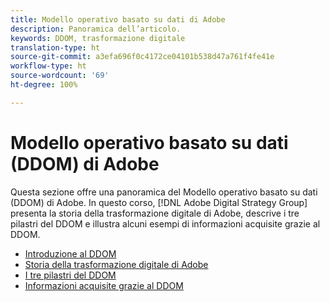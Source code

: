 ```yaml
---
title: Modello operativo basato su dati di Adobe
description: Panoramica dell’articolo.
keywords: DDOM, trasformazione digitale
translation-type: ht
source-git-commit: a3efa696f0c4172ce04101b538d47a761f4fe41e
workflow-type: ht
source-wordcount: '69'
ht-degree: 100%

---
```



# Modello operativo basato su dati (DDOM) di Adobe

Questa sezione offre una panoramica del Modello operativo basato su dati (DDOM) di Adobe. In questo corso, [!DNL Adobe Digital Strategy Group] presenta la storia della trasformazione digitale di Adobe, descrive i tre pilastri del DDOM e illustra alcuni esempi di informazioni acquisite grazie al DDOM.

* [Introduzione al DDOM](ddom-introduction.md)
* [Storia della trasformazione digitale di Adobe](transformation-story.md)
* [I tre pilastri del DDOM](ddom-components.md)
* [Informazioni acquisite grazie al DDOM](ddom-insights.md)

<!--
This is the landing page of the user guide. It should be the first list item in the TOC.md file.

See other user landing pages to get ideas.
-->
